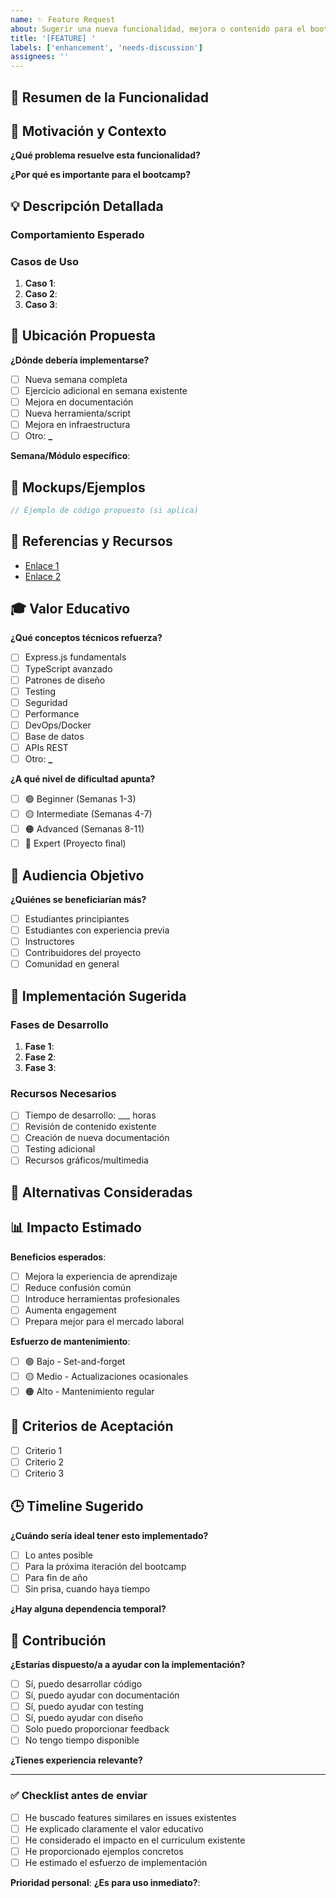 ```yaml
---
name: ✨ Feature Request
about: Sugerir una nueva funcionalidad, mejora o contenido para el bootcamp
title: '[FEATURE] '
labels: ['enhancement', 'needs-discussion']
assignees: ''
---
```


## 🎯 Resumen de la Funcionalidad

<!-- Descripción breve y clara de la funcionalidad propuesta -->

## 🤔 Motivación y Contexto

**¿Qué problema resuelve esta funcionalidad?**

<!-- Describe el problema o necesidad que identificaste -->

**¿Por qué es importante para el bootcamp?**

<!-- Explica cómo esto mejorará la experiencia de aprendizaje -->

## 💡 Descripción Detallada

<!-- Descripción detallada de cómo debería funcionar esta funcionalidad -->

### Comportamiento Esperado

<!-- Describe exactamente cómo debería comportarse -->

### Casos de Uso

<!-- Proporciona ejemplos específicos de cómo se usaría -->

1. **Caso 1**:
2. **Caso 2**:
3. **Caso 3**:

## 📍 Ubicación Propuesta

**¿Dónde debería implementarse?**

- [ ] Nueva semana completa
- [ ] Ejercicio adicional en semana existente
- [ ] Mejora en documentación
- [ ] Nueva herramienta/script
- [ ] Mejora en infraestructura
- [ ] Otro: ******\_******

**Semana/Módulo específico**: <!-- Si aplica -->

## 🎨 Mockups/Ejemplos

<!-- Si tienes ideas visuales, código de ejemplo, o referencias -->

```typescript
// Ejemplo de código propuesto (si aplica)
```

## 🔗 Referencias y Recursos

<!-- Enlaces a documentación, tutoriales, ejemplos de otras fuentes -->

- [Enlace 1](url)
- [Enlace 2](url)

## 🎓 Valor Educativo

**¿Qué conceptos técnicos refuerza?**

- [ ] Express.js fundamentals
- [ ] TypeScript avanzado
- [ ] Patrones de diseño
- [ ] Testing
- [ ] Seguridad
- [ ] Performance
- [ ] DevOps/Docker
- [ ] Base de datos
- [ ] APIs REST
- [ ] Otro: ******\_******

**¿A qué nivel de dificultad apunta?**

- [ ] 🟢 Beginner (Semanas 1-3)
- [ ] 🟡 Intermediate (Semanas 4-7)
- [ ] 🟠 Advanced (Semanas 8-11)
- [ ] 🔴 Expert (Proyecto final)

## 👥 Audiencia Objetivo

**¿Quiénes se beneficiarían más?**

- [ ] Estudiantes principiantes
- [ ] Estudiantes con experiencia previa
- [ ] Instructores
- [ ] Contribuidores del proyecto
- [ ] Comunidad en general

## 🚀 Implementación Sugerida

### Fases de Desarrollo

1. **Fase 1**: <!-- Primer paso -->
2. **Fase 2**: <!-- Segundo paso -->
3. **Fase 3**: <!-- Tercer paso -->

### Recursos Necesarios

- [ ] Tiempo de desarrollo: \_\_\_ horas
- [ ] Revisión de contenido existente
- [ ] Creación de nueva documentación
- [ ] Testing adicional
- [ ] Recursos gráficos/multimedia

## 🔄 Alternativas Consideradas

<!-- ¿Qué otras aproximaciones has considerado? ¿Por qué esta es la mejor? -->

## 📊 Impacto Estimado

**Beneficios esperados**:

- [ ] Mejora la experiencia de aprendizaje
- [ ] Reduce confusión común
- [ ] Introduce herramientas profesionales
- [ ] Aumenta engagement
- [ ] Prepara mejor para el mercado laboral

**Esfuerzo de mantenimiento**:

- [ ] 🟢 Bajo - Set-and-forget
- [ ] 🟡 Medio - Actualizaciones ocasionales
- [ ] 🟠 Alto - Mantenimiento regular

## 🎯 Criterios de Aceptación

<!-- ¿Cómo sabríamos que esta funcionalidad está completa y funcionando? -->

- [ ] Criterio 1
- [ ] Criterio 2
- [ ] Criterio 3

## 🕒 Timeline Sugerido

**¿Cuándo sería ideal tener esto implementado?**

- [ ] Lo antes posible
- [ ] Para la próxima iteración del bootcamp
- [ ] Para fin de año
- [ ] Sin prisa, cuando haya tiempo

**¿Hay alguna dependencia temporal?**

<!-- ej: necesario antes de la semana X, para el próximo semestre, etc. -->

## 🤝 Contribución

**¿Estarías dispuesto/a a ayudar con la implementación?**

- [ ] Sí, puedo desarrollar código
- [ ] Sí, puedo ayudar con documentación
- [ ] Sí, puedo ayudar con testing
- [ ] Sí, puedo ayudar con diseño
- [ ] Solo puedo proporcionar feedback
- [ ] No tengo tiempo disponible

**¿Tienes experiencia relevante?**

<!-- Menciona tu background técnico si es relevante -->

---

### ✅ Checklist antes de enviar

- [ ] He buscado features similares en issues existentes
- [ ] He explicado claramente el valor educativo
- [ ] He considerado el impacto en el curriculum existente
- [ ] He proporcionado ejemplos concretos
- [ ] He estimado el esfuerzo de implementación

**Prioridad personal**: <!-- ¿Qué tan importante es esto para ti? 1-5 -->
**¿Es para uso inmediato?**: <!-- ¿Lo necesitas para el semestre actual? -->
